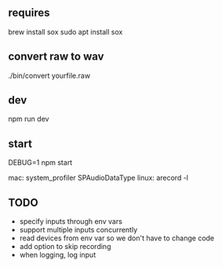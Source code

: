 ## requires
brew install sox
sudo apt install sox

## convert raw to wav
./bin/convert yourfile.raw

## dev
npm run dev

## start
DEBUG=1 npm start

mac: system_profiler SPAudioDataType
linux: arecord -l

## TODO
* specify inputs through env vars
* support multiple inputs concurrently
* read devices from env var so we don't have to change code
* add option to skip recording
* when logging, log input
